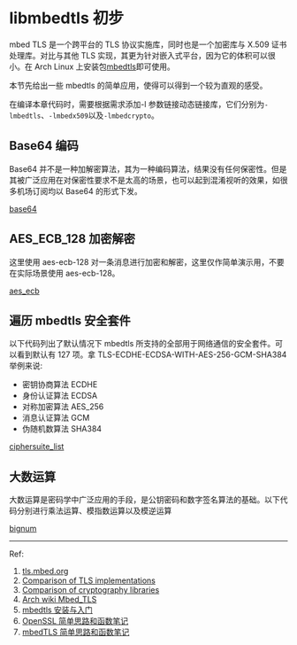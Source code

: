 # libmbedtls 初步

mbed TLS 是一个跨平台的 TLS 协议实施库，同时也是一个加密库与 X.509 证书处理库。对比与其他 TLS 实现，其更为针对嵌入式平台，因为它的体积可以很小。在 Arch Linux 上安装包[mbedtls](https://archlinux.org/packages/community/x86_64/mbedtls/)即可使用。

本节先给出一些 mbedtls 的简单应用，使得可以得到一个较为直观的感受。

在编译本章代码时，需要根据需求添加-l 参数链接动态链接库，它们分别为`-lmbedtls`、`-lmbedx509`以及`-lmbedcrypto`。

## Base64 编码

Base64 并不是一种加解密算法，其为一种编码算法，结果没有任何保密性。但是其被广泛应用在对保密性要求不是太高的场景，也可以起到混淆视听的效果，如很多机场订阅均以 Base64 的形式下发。

[base64](../src/libmbedtls/base64.c ':include')

## AES_ECB_128 加密解密

这里使用 aes-ecb-128 对一条消息进行加密和解密，这里仅作简单演示用，不要在实际场景使用 aes-ecb-128。

[aes_ecb](../src/libmbedtls/aes_ecb.c ':include')

## 遍历 mbedtls 安全套件

以下代码列出了默认情况下 mbedtls 所支持的全部用于网络通信的安全套件。可以看到默认有 127 项。拿 TLS-ECDHE-ECDSA-WITH-AES-256-GCM-SHA384 举例来说:

- 密钥协商算法 ECDHE
- 身份认证算法 ECDSA
- 对称加密算法 AES_256
- 消息认证算法 GCM
- 伪随机数算法 SHA384

[ciphersuite_list](../src/libmbedtls/ciphersuite_list.c ':include')

## 大数运算

大数运算是密码学中广泛应用的手段，是公钥密码和数字签名算法的基础。以下代码分别进行乘法运算、模指数运算以及模逆运算

[bignum](../src/libmbedtls/bignum.c ':include')

---

Ref:

1. [tls.mbed.org](https://tls.mbed.org/kb/how-to)
2. [Comparison of TLS implementations](https://en.wikipedia.org/wiki/Comparison_of_TLS_implementations)
3. [Comparison of cryptography libraries](https://en.wikipedia.org/wiki/Comparison_of_cryptography_libraries)
4. [Arch wiki Mbed_TLS](https://wiki.archlinux.org/title/Mbed_TLS)
5. [mbedtls 安装与入门](https://blog.csdn.net/xukai871105/article/details/72795126)
6. [OpenSSL 简单思路和函数笔记](https://segmentfault.com/a/1190000005933931)
7. [mbedTLS 简单思路和函数笔记](https://segmentfault.com/a/1190000005998141)
